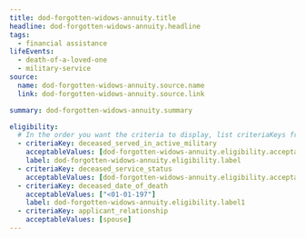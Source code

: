 ```yaml
---
title: dod-forgotten-widows-annuity.title
headline: dod-forgotten-widows-annuity.headline
tags:
  - financial assistance
lifeEvents:
  - death-of-a-loved-one
  - military-service
source:
  name: dod-forgotten-widows-annuity.source.name
  link: dod-forgotten-widows-annuity.source.link

summary: dod-forgotten-widows-annuity.summary

eligibility:
  # In the order you want the criteria to display, list criteriaKeys from the csv here, each followed by a comma-separated list of which values indicate eligibility for that criteria. Wrap individual values in quotes if they have inner commas.
  - criteriaKey: deceased_served_in_active_military
    acceptableValues: [dod-forgotten-widows-annuity.eligibility.acceptableValues]
    label: dod-forgotten-widows-annuity.eligibility.label
  - criteriaKey: deceased_service_status
    acceptableValues: [dod-forgotten-widows-annuity.eligibility.acceptableValues1]
  - criteriaKey: deceased_date_of_death
    acceptableValues: ["<01-01-197"]
    label: dod-forgotten-widows-annuity.eligibility.label1
  - criteriaKey: applicant_relationship
    acceptableValues: [spouse]
---
```

